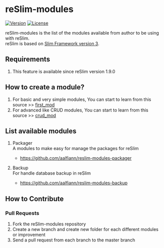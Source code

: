 reSlim-modules
=======
[![Version](https://img.shields.io/badge/reSlim-1.9.0-green.svg)](https://github.com/aalfiann/reSlim)
[![License](https://img.shields.io/badge/license-MIT-blue.svg)](https://github.com/aalfiann/reSlim/blob/master/license.md)

reSlim-modules is the list of the modules available from author to be using with reSlim.<br>
reSlim is based on [Slim Framework version 3](http://www.slimframework.com/).<br>

Requirements
---------------

1. This feature is available since reSlim version 1.9.0


How to create a module?
-----------------
1. For basic and very simple modules, You can start to learn from this source >> [first_mod](https://github.com/aalfiann/reSlim-modules-first_mod)
2. For advanced like CRUD modules, You can start to learn from this source >> [crud_mod](https://github.com/aalfiann/reSlim-modules-crud_mod)

List available modules
-----------------
1. Packager  
    A modules to make easy for manage the packages for reSlim
    - https://github.com/aalfiann/reslim-modules-packager

2. Backup  
    For handle database backup in reSlim
    - https://github.com/aalfiann/reslim-modules-backup


How to Contribute
-----------------
### Pull Requests

1. Fork the reSlim-modules repository
2. Create a new branch and create new folder for each different modules or improvement
3. Send a pull request from each branch to the master branch